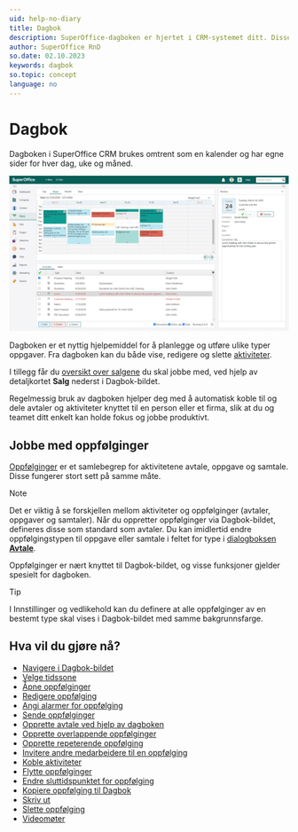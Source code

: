 ```yaml
---
uid: help-no-diary
title: Dagbok
description: SuperOffice-dagboken er hjertet i CRM-systemet ditt. Disse guidene gjør det enklere å lære å jobbe med dagboken.
author: SuperOffice RnD
so.date: 02.10.2023
keywords: dagbok
so.topic: concept
language: no
---
```


# Dagbok

Dagboken i SuperOffice CRM brukes omtrent som en kalender og har egne sider for hver dag, uke og måned.

![Registrer alle avtalene og oppgavene dine i dagboken, slik at du kan holde oversikt over dem -screenshot][img1]

Dagboken er et nyttig hjelpemiddel for å planlegge og utføre ulike typer oppgaver. Fra dagboken kan du både vise, redigere og slette [aktiviteter][16].

I tillegg får du [oversikt over salgene][13] du skal jobbe med, ved hjelp av detaljkortet **Salg** nederst i Dagbok-bildet.

Regelmessig bruk av dagboken hjelper deg med å automatisk koble til og dele avtaler og aktiviteter knyttet til en person eller et firma, slik at du og teamet ditt enkelt kan holde fokus og jobbe produktivt.

## Jobbe med oppfølginger

[Oppfølginger][1] er et samlebegrep for aktivitetene avtale, oppgave og samtale. Disse fungerer stort sett på samme måte.

> [!NOTE]
> Det er viktig å se forskjellen mellom aktiviteter og oppfølginger (avtaler, oppgaver og samtaler).
Når du oppretter oppfølginger via Dagbok-bildet, defineres disse som standard som avtaler. Du kan imidlertid endre oppfølgingstypen til oppgave eller samtale i feltet for type i [dialogboksen **Avtale**][22].

Oppfølginger er nært knyttet til Dagbok-bildet, og visse funksjoner gjelder spesielt for dagboken.

> [!TIP]
> I Innstillinger og vedlikehold kan du definere at alle oppfølginger av en bestemt type skal vises i Dagbok-bildet med samme bakgrunnsfarge.

## Hva vil du gjøre nå?

* [Navigere i Dagbok-bildet][14]
* [Velge tidssone][15]
* [Åpne oppfølginger][4]
* [Redigere oppfølging][6]
* [Angi alarmer for oppfølging][7]
* [Sende oppfølginger][8]
* [Opprette avtale ved hjelp av dagboken][18]
* [Opprette overlappende oppfølginger][9]
* [Opprette repeterende oppfølging][10]
* [Invitere andre medarbeidere til en oppfølging][11]
* [Koble aktiviteter][12]
* [Flytte oppfølginger][19]
* [Endre sluttidspunktet for oppfølging][20]
* [Kopiere oppfølging til Dagbok][21]
* [Skriv ut][5]
* [Slette oppfølging][17]
* [Videomøter][23]

<!-- Referenced links -->
[1]: follow-ups.md
[4]: open-follow-up.md
[5]: print.md
[6]: edit-follow-up.md
[7]: set-alarm.md
[8]: send-as-email.md
[9]: create-follow-up.md#overlap
[10]: recurrence/create.md
[11]: invitation/index.md
[12]: linking-documents-to-follow-ups.md
[13]: screen/sales-tab.md
[14]: screen/navigate-in-diary.md
[15]: ../../globalization-and-localization/learn/time-zones.md
[16]: ../../learn/basics/activity.md
[17]: delete-follow-up.md
[18]: create-appointment.md
[19]: move-follow-up.md
[20]: change-end-time.md
[21]: copy-follow-up.md
[22]: screen/dialog-for-followups.md
[23]: video-meetings.md

<!-- Referenced images -->
[img1]: ../../../media/loc/en/diary/diary.png
